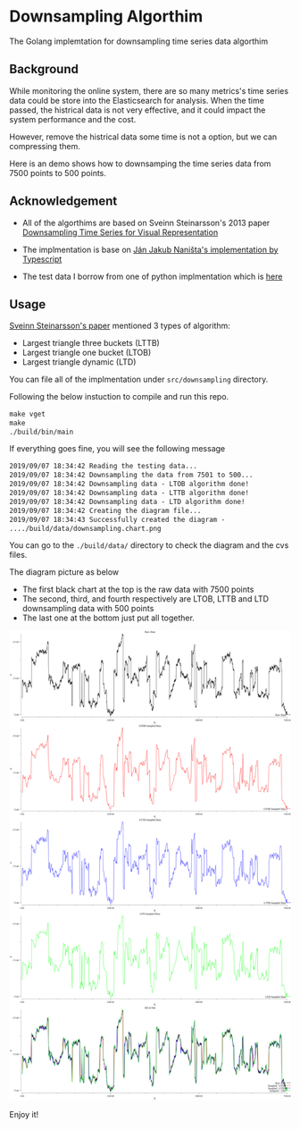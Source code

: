 # Downsampling Algorthim

The Golang implemtation for downsampling time series data algorthim 

## Background

While monitoring the online system, there are so many metrics's time series data could be store into the Elasticsearch for analysis. When the time passed, the histrical data is not very effective, and it could impact the system performance and the cost.

However, remove the histrical data some time is not a option, but we can compressing them. 

Here is an demo shows how to downsamping the time series data from 7500 points to 500 points.

## Acknowledgement

- All of the algorthims are based on Sveinn Steinarsson's 2013 paper [Downsampling Time Series for Visual Representation]( 
https://skemman.is/bitstream/1946/15343/3/SS_MSthesis.pdf)

- The implmentation is base on [Ján Jakub Naništa's implementation by Typescript](https://github.com/janjakubnanista/downsample)

- The test data I borrow from one of python implmentation which is [here](https://github.com/devoxi/lttb-py/)


## Usage

[Sveinn Steinarsson's paper]( 
https://skemman.is/bitstream/1946/15343/3/SS_MSthesis.pdf) mentioned 3 types of algorithm:

- Largest triangle three buckets (LTTB)
- Largest triangle one bucket (LTOB)
- Largest triangle dynamic (LTD)

You can file all of the implmentation under `src/downsampling` directory.


Following the below instuction to compile and run this repo.

```
make vget 
make 
./build/bin/main
```

If everything goes fine, you will see the following message

```
2019/09/07 18:34:42 Reading the testing data...
2019/09/07 18:34:42 Downsampling the data from 7501 to 500...
2019/09/07 18:34:42 Downsampling data - LTOB algorithm done!
2019/09/07 18:34:42 Downsampling data - LTTB algorithm done!
2019/09/07 18:34:42 Downsampling data - LTD algorithm done!
2019/09/07 18:34:42 Creating the diagram file...
2019/09/07 18:34:43 Successfully created the diagram - ..../build/data/downsampling.chart.png
```

You can go to the `./build/data/` directory to check the diagram and the cvs files.

The diagram picture as below
- The first black chart at the top is the raw data with 7500 points
- The second, third, and fourth respectively are LTOB, LTTB and LTD downsampling data with 500 points
- The last one at the bottom just put all together.

![](./data/downsampling.chart.png?raw=true)

Enjoy it!